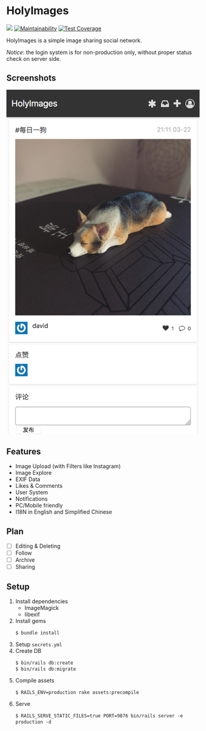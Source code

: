 # HolyImages

[![](https://api.travis-ci.org/crispgm/holy-images.svg?branch=master)](https://travis-ci.org/crispgm/holy-images)
[![Maintainability](https://api.codeclimate.com/v1/badges/41867af362501c3d9b17/maintainability)](https://codeclimate.com/github/crispgm/holy-images/maintainability)
[![Test Coverage](https://api.codeclimate.com/v1/badges/41867af362501c3d9b17/test_coverage)](https://codeclimate.com/github/crispgm/holy-images/test_coverage)

HolyImages is a simple image sharing social network.

_Notice_: the login system is for non-production only, without proper status check on server side.

## Screenshots

![](/screenshot.png)

## Features

* Image Upload (with Filters like Instagram)
* Image Explore
* EXIF Data
* Likes & Comments
* User System
* Notifications
* PC/Mobile friendly
* I18N in English and Simplified Chinese

## Plan

- [ ] Editing & Deleting
- [ ] Follow
- [ ] Archive
- [ ] Sharing

## Setup

1. Install dependencies
	* ImageMagick
	* libexif
2. Install gems
	```
	$ bundle install
	```
3. Setup `secrets.yml`
4. Create DB
	```
	$ bin/rails db:create
	$ bin/rails db:migrate
	```
5. Compile assets
	```
	$ RAILS_ENV=production rake assets:precompile
	```
6. Serve
	```
	$ RAILS_SERVE_STATIC_FILES=true PORT=9876 bin/rails server -e production -d
	```
